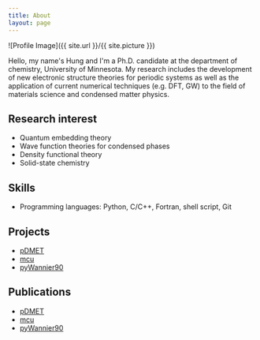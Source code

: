 ```yaml
---
title: About
layout: page
---
```

![Profile Image]({{ site.url }}/{{ site.picture }})

<p>  Hello, my name's Hung and I'm a Ph.D. candidate at the department of chemistry, University of Minnesota.
  My research includes the development of new electronic structure theories for periodic systems as well as the application of current numerical techniques
  (e.g. DFT, GW) to the field of materials science and condensed matter physics.</p>

<h2>Research interest</h2>

<ul class="skill-list">
    <li>Quantum embedding theory</li>
    <li>Wave function theories for condensed phases</li>
    <li>Density functional theory</li>
    <li>Solid-state chemistry</li>
</ul>

<h2>Skills</h2>

<ul class="skill-list">
	<li>Programming languages: Python, C/C++, Fortran, shell script, Git</li>
</ul>

<h2>Projects</h2>

<ul>
	<li><a href="https://github.com/hungpham2017/pDMET">pDMET</a></li>
	<li><a href="https://github.com/hungpham2017/mcu">mcu</a></li>
	<li><a href="https://github.com/hungpham2017/pyWannier90">pyWannier90</a></li>
</ul>

<h2>Publications</h2>

<ul>
	<li><a href="https://github.com/hungpham2017/pDMET">pDMET</a></li>
	<li><a href="https://github.com/hungpham2017/mcu">mcu</a></li>
	<li><a href="https://github.com/hungpham2017/pyWannier90">pyWannier90</a></li>
</ul>

